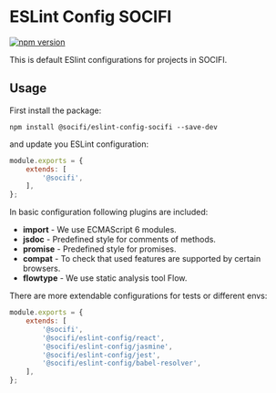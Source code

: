 # ESLint Config SOCIFI

[![npm version](https://badge.fury.io/js/%40socifi%2Feslint-config.svg)](https://badge.fury.io/js/%40socifi%2Feslint-config)

This is default ESlint configurations for projects in SOCIFI.

## Usage

First install the package:

```nodemon
npm install @socifi/eslint-config-socifi --save-dev
```

and update you ESLint configuration:

```javascript
module.exports = {
    extends: [
        '@socifi',
    ],
};

```

In basic configuration following plugins are included:

- **import** - We use ECMAScript 6 modules.
- **jsdoc** - Predefined style for comments of methods.
- **promise** - Predefined style for promises.
- **compat** - To check that used features are supported by certain browsers.
- **flowtype** - We use static analysis tool Flow.

There are more extendable configurations for tests or different envs:

```javascript
module.exports = {
    extends: [
        '@socifi',
        '@socifi/eslint-config/react',
        '@socifi/eslint-config/jasmine',
        '@socifi/eslint-config/jest',
        '@socifi/eslint-config/babel-resolver',
    ],
};
```
